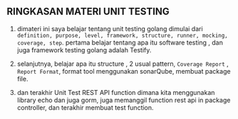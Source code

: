 RINGKASAN MATERI UNIT TESTING
------------------------------

1.  dimateri ini saya belajar tentang unit testing golang dimulai dari `definition, purpose, level, framework, structure, runner, mocking, coverage, step`. pertama belajar tentang apa itu software testing , dan juga framework testing golang adalah Testify.

2. selanjutnya, belajar apa itu structure , 2 usual pattern, `Coverage Report` , `Report Format`, format tool menggunakan sonarQube, membuat package file.

3. dan terakhir Unit Test REST API function dimana kita menggunakan library echo dan juga gorm, juga memanggil function rest api in package controller, dan terakhir membuat test function.